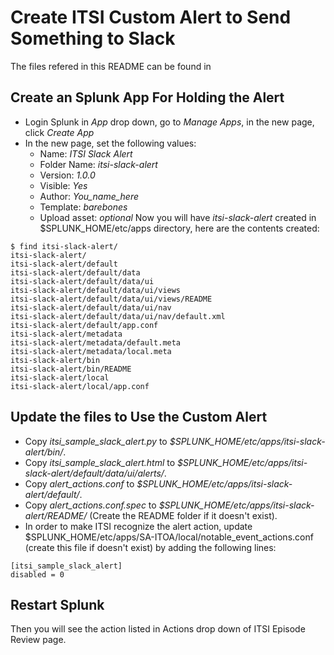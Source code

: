 # Create ITSI Custom Alert to Send Something to Slack
The files refered in this README can be found in 
## Create an Splunk App For Holding the Alert
* Login Splunk in *App* drop down, go to *Manage Apps*, in the new page, click *Create App*
* In the new page, set the following values:
  - Name: *ITSI Slack Alert*
  - Folder Name: *itsi-slack-alert*
  - Version: *1.0.0*
  - Visible: *Yes*
  - Author: *You_name_here*
  - Template: *barebones*
  - Upload asset: *optional*
Now you will have *itsi-slack-alert* created in $SPLUNK_HOME/etc/apps directory, here are the contents created:
```
$ find itsi-slack-alert/
itsi-slack-alert/
itsi-slack-alert/default
itsi-slack-alert/default/data
itsi-slack-alert/default/data/ui
itsi-slack-alert/default/data/ui/views
itsi-slack-alert/default/data/ui/views/README
itsi-slack-alert/default/data/ui/nav
itsi-slack-alert/default/data/ui/nav/default.xml
itsi-slack-alert/default/app.conf
itsi-slack-alert/metadata
itsi-slack-alert/metadata/default.meta
itsi-slack-alert/metadata/local.meta
itsi-slack-alert/bin
itsi-slack-alert/bin/README
itsi-slack-alert/local
itsi-slack-alert/local/app.conf
```
## Update the files to Use the Custom Alert
- Copy *itsi_sample_slack_alert.py* to *$SPLUNK_HOME/etc/apps/itsi-slack-alert/bin/*.
- Copy *itsi_sample_slack_alert.html* to *$SPLUNK_HOME/etc/apps/itsi-slack-alert/default/data/ui/alerts/*.
- Copy *alert_actions.conf* to *$SPLUNK_HOME/etc/apps/itsi-slack-alert/default/*.
- Copy *alert_actions.conf.spec* to *$SPLUNK_HOME/etc/apps/itsi-slack-alert/README/* (Create the README folder if it doesn't exist).
- In order to make ITSI recognize the alert action, update $SPLUNK_HOME/etc/apps/SA-ITOA/local/notable_event_actions.conf (create this file if doesn't exist) by adding the following lines:
```
[itsi_sample_slack_alert]
disabled = 0
```
## Restart Splunk
Then you will see the action listed in Actions drop down of ITSI Episode Review page.
